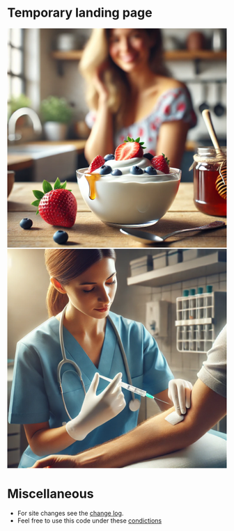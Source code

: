 
# Temporary landing page


![Image with nurse administering injection](/docs/assets/images/00f55af6-a30f-496c-ab36-ceea43e93e84.webp)
![Image with yoghurt, and woman, in summer](/docs/assets/images/a75c24f0-98bb-4252-9c8f-248784ff1b94.webp)

# Miscellaneous
 
 * For site changes  see the [change log](changelog.md).
 * Feel free to use this code under these [condictions](LICENSE)
